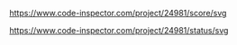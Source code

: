 https://www.code-inspector.com/project/24981/score/svg

https://www.code-inspector.com/project/24981/status/svg
